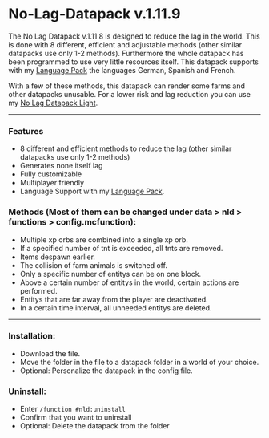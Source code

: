 # No-Lag-Datapack v.1.11.9

The No Lag Datapack v.1.11.8 is designed to reduce the lag in the world. This is done with 8 different, efficient and adjustable methods (other similar datapacks use only 1-2 methods). Furthermore the whole datapack has been programmed to use very little resources itself.
This datapack supports with my [Language Pack](http://adfoc.us/51488274991099) the languages German, Spanish and French.             

With a few of these methods, this datapack can render some farms and other datapacks unusable. For a lower risk and lag reduction you can use my [No Lag Datapack Light](https://www.planetminecraft.com/data-pack/no-lag-datapack-lite/).

***

### Features
  - 8 different and efficient methods to reduce the lag (other similar datapacks use only 1-2 methods)
  - Generates none itself lag
  - Fully customizable
  - Multiplayer friendly
  - Language Support with my [Language Pack](http://adfoc.us/51488274991099).


### Methods (Most of them can be changed under data > nld > functions > config.mcfunction):
 - Multiple xp orbs are combined into a single xp orb.
 - If a specified number of tnt is exceeded, all tnts are removed.
 - Items despawn earlier.
 - The collision of farm animals is switched off.
 - Only a specific number of entitys can be on one block.
 - Above a certain number of entitys in the world, certain actions are performed.
 - Entitys that are far away from the player are deactivated.
 - In a certain time interval, all unneeded entitys are deleted. 

 ***

### Installation:
   - Download the file.
   - Move the folder in the file to a datapack folder in a world of your choice.
   - Optional: Personalize the datapack in the config file.


### Uninstall:
   - Enter `/function #nld:uninstall`
   - Confirm that you want to uninstall
   - Optional: Delete the datapack from the folder
